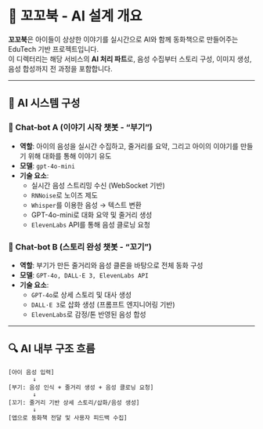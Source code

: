 # 🧠 꼬꼬북 - AI 설계 개요

**꼬꼬북**은 아이들이 상상한 이야기를 실시간으로 AI와 함께 동화책으로 만들어주는 EduTech 기반 프로젝트입니다.  
이 디렉터리는 해당 서비스의 **AI 처리 파트**로, 음성 수집부터 스토리 구성, 이미지 생성, 음성 합성까지 전 과정을 포함합니다.

---

## 🧩 AI 시스템 구성

### 🤖 Chat-bot A (이야기 시작 챗봇 - “부기”)
- **역할**: 아이의 음성을 실시간 수집하고, 줄거리를 요약, 그리고 아이의 이야기를 만들기 위해 대화를 통해 이야기 유도
- **모델**: `gpt-4o-mini`
- **기술 요소**:
  - 실시간 음성 스트리밍 수신 (WebSocket 기반)
  - `RNNoise`로 노이즈 제도
  - `Whisper`를 이용한 음성 → 텍스트 변환
  - GPT-4o-mini로 대화 요약 및 줄거리 생성
  - `ElevenLabs` API를 통해 음성 클로닝 요청

### 🐢 Chat-bot B (스토리 완성 챗봇 - “꼬기”)
- **역할**: 부기가 만든 줄거리와 음성 클론을 바탕으로 전체 동화 구성
- **모델**: `GPT-4o, DALL·E 3, ElevenLabs API`
- **기술 요소**:
  - `GPT-4o`로 상세 스토리 및 대사 생성
  - `DALL·E 3`로 삽화 생성 (프롬프트 엔지니어링 기반)
  - `ElevenLabs`로 감정/톤 반영된 음성 합성

---

## 🔍 AI 내부 구조 흐름

```plaintext
[아이 음성 입력]
       ↓
[부기: 음성 인식 + 줄거리 생성 + 음성 클로닝 요청]
       ↓
[꼬기: 줄거리 기반 상세 스토리/삽화/음성 생성]
       ↓
[앱으로 동화책 전달 및 사용자 피드백 수집]